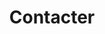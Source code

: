 ---
title: "Contacter"
description: "this is meta description"
layout: "contact"
draft: false

contact_info:
  title: "Contactez-nous dès aujourd'hui !"
  subtitle: "Contacter"
  content: "Lorem ipsum dolor sit amet, consectetur adipiscing elit, sed do eiusmod tempor incididunt ut labore et dolore magna aliqua"

  blocks:
  - image: "images/features/07.webp"
    title: "Press"
    description: "Lorem ipsum dolor sit amet, consectetur adipiscing elit. Duis risus dui."
    email: "poress@tech.com"
    phone: "(855) 360-0512"

  - image: "images/features/08.webp"
    title: "Help & Support"
    description: "Lorem ipsum dolor sit amet, consectetur adipiscing elit. Duis risus dui."
    email: "support@tech.com"
    phone: "(855) 360-0512"

  - image: "images/features/09.webp"
    title: "Sales"
    description: "Lorem ipsum dolor sit amet, consectetur adipiscing elit. Duis risus dui."
    email: "sales@tech.com"
    phone: "(855) 360-0512"


---
